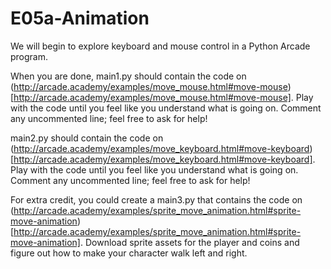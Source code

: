 # E05a-Animation

We will begin to explore keyboard and mouse control in a Python Arcade program. 

When you are done, main1.py should contain the code on (http://arcade.academy/examples/move_mouse.html#move-mouse)[http://arcade.academy/examples/move_mouse.html#move-mouse]. Play with the code until you feel like you understand what is going on. Comment any uncommented line; feel free to ask for help!

main2.py should contain the code on (http://arcade.academy/examples/move_keyboard.html#move-keyboard)[http://arcade.academy/examples/move_keyboard.html#move-keyboard]. Play with the code until you feel like you understand what is going on. Comment any uncommented line; feel free to ask for help!

For extra credit, you could create a main3.py that contains the code on (http://arcade.academy/examples/sprite_move_animation.html#sprite-move-animation)[http://arcade.academy/examples/sprite_move_animation.html#sprite-move-animation]. Download sprite assets for the player and coins and figure out how to make your character walk left and right.